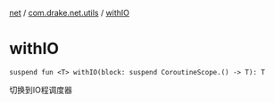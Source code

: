 [net](../index.md) / [com.drake.net.utils](index.md) / [withIO](./with-i-o.md)

# withIO

`suspend fun <T> withIO(block: suspend CoroutineScope.() -> T): T`

切换到IO程调度器

